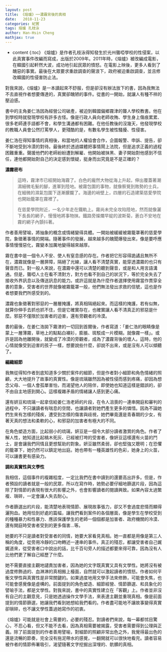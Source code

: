 ```yaml
---
layout: post
title: 《熔爐》──濃霧背後的真相
date:   2018-11-23
categories: 紀實
tags: 熔爐 孔枝泳
author: Han-Hsin Cheng
mathjax: true
---
```


* content
{:toc} 
《熔爐》是作者孔枝泳得知發生於光州聾啞學校的性侵案，以此真實事件改編而寫成，出版於2009年。2011年時，《熔爐》被改編成電影，在韓國引起軒然大波，成功地引起民眾的憤怒。在電影上映後，更多人看到了醜惡的事實。最後在大眾要求重啟調查的聲浪下，政府被迫重啟調查，並且修改韓國的性侵害防止法。

對我來說，《熔爐》是一本讀起來不舒服，但是卻沒有辦法放下的書，因為我無法不去直視作者想要傳達的，真實卻醜陋的事件。從書的一開始，就讓人有種不祥的壓迫感。<!--more-->

書中的主角姜仁浩因為經營公司破產，被迫到韓國偏鄉霧津的聾人學校教書。他在到學校時就發現學校有許多古怪。像是行政人員向老師收賄、學生身上傷痕累累、很多老師連手語都不會，和學生溝通都有困難。在他任教後的沒幾天，他發現學校的教職人員會公然打罵學人，更殘酷的是，有數名學生被性騷擾、性侵害。

姜仁浩在得知事情的真相後，和當地的人權協會合作，企圖報警、申訴、提告，卻不斷地受到冷漠的對待。最後終於透過媒體把事情鬧上法院，但是追求正義的過程困難重重。聲援他們的老師紛紛遭到解雇、他開始被抹黑、妻子開始對他感到不信任，連他都開始對自己的決定感到懷疑，挺身而出究竟是不是正確的？

**濃霧密布**

 

> 這時，霧津市已經開始海霧了。白色的龐然大物從海上升起，伸出覆蓋著潮濕細微毛髮的腳，進軍到陸地。被霧包圍的事物，就像察覺到敗勢的士兵，在細微的濕氣包圍下逐漸朦朧了。海邊的峭壁上，四層的石造建築慈愛學院也開始籠罩在霧裡了。
>
> 在慈愛學院附近，一名少年走在鐵軌上。霧尚未完全攻陷陸地，然而就像灑下長長的網子，慢慢地將事物抹。鐵路旁燦爛早綻的波斯菊，蒼白不安地在霧的網子內顫抖著。

 

作者善用譬喻，將抽象的概念或情緒變得具體。一開始被緩緩被霧籠罩著的慈愛學院，象徵著事情的開端。隨著事件的發展，越來越多的醜聞爆發出來，像是要呼應事情慢慢惡化，霧變本加厲地變得越來越厚。

霧在書中是一個令人不安、使人有窒息感的存在。作者把它形容得詭譎且無所不在，濃霧就像是一層屏障，隔絕了光線，讓人看不清楚真實，能穿透濃霧的也只有聲音而已。對一般人來說，在濃霧中還可以清楚的聽到聲音，或是和人用言語溝通。但是，聾啞人士在看不清對方，對方也看不到自己的狀況下，等於完全失去了接收外界訊息以及傳送訊息的能力。或許這就是為什麼作者選擇使用霧當作貫穿全書的意象，受害者的世界就像被霧籠罩一般，他們無法發出求救的信號，這也是作者想要我們所感受到的。

濃霧也象徵著對邪惡的一層層掩護，將真相隔絕起來。而這樣的掩護，若有似無，就算你伸手去抓也抓不住，但是它確實存在，也確實讓人看不清真正的邪惡是什麼。邪惡不僅限於加害者的迫害，還有旁觀者的冷漠。

書的最後，在姜仁浩拋下霧津的一切回到首爾後，作者寫道：「姜仁浩的眼睛像是蒙上一層薄霧，草地上的點點白襯衫，膨脹、斑駁成一片模糊。就像霧一樣」。或許是因為他離開後，就變成了冷漠的旁觀者，成為了濃霧背後的壞人。這時，他的心情就像受到迫害的孩子一樣，想要說些什麼，卻說不出來，或是沒有人可以傾聽了。

 

**編織細節**

我無從得知作者到底知道多少關於案件的細節，但是作者對小細節和角色情緒的照顧，大大地提升了故事的真實性。像是琉璃雖然因為被性侵而感到疼痛，卻因為想念父母、一個人會孤單害怕，而渴望他人的陪伴，即使她也知道這樣是錯誤的，卻不由自主地感到開心。這樣複雜矛盾的情緒讓人感到更心痛。

還有妍豆和琉璃一起拿信給姜仁浩老師的片段，在令人沮喪的一連串開庭和審判的過程中，不只讓讀者有喘息的空間，也讓讀者對她們產生更多的憐惜。因為不論她們生來有怎樣的殘疾，遭受到怎樣的傷害與歧視，她們畢竟還是青春期的少女，有著天真的想法和柔軟的心，和邪惡的加害者有極大的不同。

在角色塑造方面，比起弱小的琉璃，妍豆是一個令大部分讀者激賞的角色。作者了解人性，她知道比起槁木死灰、已經被打垮的受害者，像妍豆這樣還有火苗的鬥士，是會讓我們同情且更想幫助的對象。妍豆雖然柔弱，卻也堅強又聰明；在恐懼的籠罩下，她仍然可以鎮定地出庭。她也帶有一種英雄性的色彩，她身上的火苗，可以讓書更有感染力。

 

**調和真實性與文學性**

我相信，這個事件的複雜程度，一定比我們在書中讀到的還要高出許多。但是，作者預設的讀者就是一般的民眾，所以在寫作時，她勢必要仔細地篩選片段，因為這除了對情節的表現有很大的影響之外，也會影響讀者的閱讀興致。如果內容太過繁複、瑣碎，一定會讓人失去耐心。

作者篩選出的片段，能清楚地表現情節、展現故事張力，卻又不會過度悲情而顯得灑狗血。她用恰到好處的篇幅，讓我們看到案件的各個層面，像是學生在學校受到的種種暴力和性暴力、應該保護學生的老師一個個都是加害者、政府機關的冷漠、還有開庭時受害者受到的更多傷害…等。

她要的不只是讀者對受害者的同情，她要大家看見真相。她一直都是用像是第三人稱的角度，從旁用冷靜的口吻轉述一連串的事件。真正的殘忍，都讓受害者自己娓娓道來，從受害者口中說出的話，比千百句旁人的描述都要來得可靠，因為沒有人比他們更了解自己經歷了什麼。

她不需要直接主觀地譴責加害者，因為她的文字既真實又具有文學性。她將沒有被過度修飾過的、血淋淋的真相搬上檯面，自然就可以激起讀者的憤怒。作者如何平衡文學性與真實性是非常關鍵的。如果過度地用文學手法來修飾，可能會失焦，也可能會感覺像是虛構的。前面提到的角色塑造、細節經營、情節篩選、和具象化的譬喻手法，都是文學性。對我來說，書中的真實性建立在「客觀」上。作者並非沒有自己的主觀意見，只是她透過操作文學手法，來表達主觀並重現真相。像是前面提到的情節篩選，她讓我們看到她想給我們看的。作者盡可能地不讓故事變得真實卻瑣碎，也不讓文學性蓋過她寫作的初衷。

《熔爐》可能就是社會上需要的，必要的殘忍。對讀者們來說，每一幕都怵目驚心，不忍心看，但又不能不去看，因為真相需要被揭露，受害者需要得到公理與正義。除了前面提到的作者善用譬喻，對細節的照顧非常出色之外，我覺得最出色的還是流暢的節奏，完全沒有拖泥帶水的感覺，一翻開就可以很快地看完。讀者容易被作者的情節佈署吸引，渴望隨著文字挖掘出深埋的、骯髒的真相。